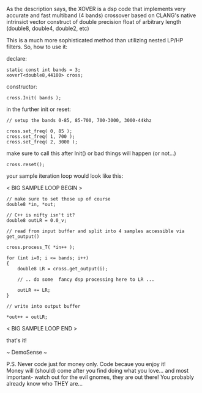 As the description says, the XOVER is a dsp code that implements 
very accurate and fast multiband (4 bands) crossover based on 
CLANG's native intrinsict vector construct of double precision float
of arbitrary length (double8, double4, double2, etc)

This is a much more sophisticated method than utilizing nested LP/HP filters.
So, how to use it:

declare:
    
    static const int bands = 3;
    xoverT<double8,44100> cross;

constructor:

    cross.Init( bands );
 
in the further init or reset:

    // setup the bands 0-85, 85-700, 700-3000, 3000-44khz

    cross.set_freq( 0, 85 );
    cross.set_freq( 1, 700 );
    cross.set_freq( 2, 3000 );

make sure to call this after Init() or bad things will happen (or not...)

    cross.reset();

your sample iteration loop would look like this:

< BIG SAMPLE LOOP BEGIN >

    // make sure to set those up of course
    double8 *in, *out; 

    // C++ is nifty isn't it?
    double8 outLR = 0.0_v;

    // read from input buffer and split into 4 samples accessible via get_output()

    cross.process_T( *in++ );

    for (int i=0; i <= bands; i++)
    {
        double8 LR = cross.get_output(i);

        // .. do some  fancy dsp processing here to LR ...
    
        outLR += LR;     
    }

    // write into output buffer

    *out++ = outLR;

< BIG SAMPLE LOOP END >

that's it!

~ DemoSense ~

P.S. Never code just for money only. Code becaue you enjoy it!  
Money will (should) come after you find doing what you love... and
most important- watch out for the evil gnomes, they are out there!
You probably already know who THEY are...

